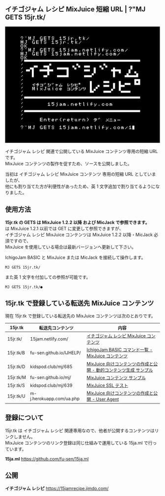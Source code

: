 ## イチゴジャム レシピ MixJuice 短縮 URL | ?"MJ GETS 15jr.tk/ 

![スクリーンショット](/screenshot.jpg)

イチゴジャム レシピ 関連で公開している MixJuice コンテンツ専用の短縮 URL です。\
MixJuice コンテンツの製作を促すため、ソースを公開しました。

当初は イチゴジャム レシピ MixJuice コンテンツ 専用の短縮 URL としていましたが、\
他にも割り当てた方が利便性があったため、英 1 文字追加で割り当てるようになりました。

## 使用方法

**15jr.tk の GETS は MixJuice 1.2.2 以降 および MicJack で参照できます。** \
は MixJuice 1.2.1 以前では GET に変更して参照できますが、\
イチゴジャム レシピ MixJuice コンテンツは MixJuice 1.2.2 以降・MicJack 必須ですので、\
MixJuice を使用している場合は最新バージョンへ更新して下さい。

IchigoJam BASIC と MixJuice または MicJack を接続して操作します。

```
MJ GETS 15jr.tk/
```

また英 1 文字を付加しての参照が可能です。

```
MJ GETS 15jr.tk/●
```

## 15jr.tk で登録している転送先 MixJuice コンテンツ

現在 15jr.tk で登録している転送先の MixJuice コンテンツは次のとおりです。

|15jr.tk|転送先コンテンツ|内容|
|---|---|---|
|15jr.tk/|15jam.netlify.com/|[イチゴジャム レシピ MixJuice コンテンツ](https://github.com/fu-sen/15jam.netlify.com)|
|15jr.tk/B|fu-sen.github.io/IJHELP/|[IchigoJam BASIC コマンド一覧 - MixJuice コンテンツ](https://github.com/fu-sen/IJHELP)|
|15jr.tk/D|kidspod.club/mj/685|[MixJuice 向けコンテンツの作成と公開 - 動的コンテンツ生成 サンプル](http://kidspod.club/program/?id=685)|
|15jr.tk/M|fu-sen.github.io/mj/|[MixJuice コンテンツ サンプル](https://github.com/fu-sen/mj)|
|15jr.tk/S|kidspod.club/mj/639|[MixJuice SSL テスト](http://kidspod.club/program/?id=639)|
|15jr.tk/U|m-j.herokuapp.com/ua.php|[MixJuice 向けコンテンツの作成と公開 - User Agent](https://15jamrecipe.jimdo.com/mixjuice/%E3%82%B3%E3%83%B3%E3%83%86%E3%83%B3%E3%83%84%E3%81%AE%E4%BD%9C%E6%88%90%E3%81%A8%E5%85%AC%E9%96%8B/#ua)|

## 登録について

15jr.tk は イチゴジャム レシピ 関連専用なので、他者が公開するコンテンツはリンクしません。\
MixJuice コンテンツのリンク登録は同じ仕組みで運用している 15ja.ml で行っています。

**15ja.ml** https://github.com/fu-sen/15ja.ml

## 公開

**イチゴジャム レシピ** https://15jamrecipe.jimdo.com/
